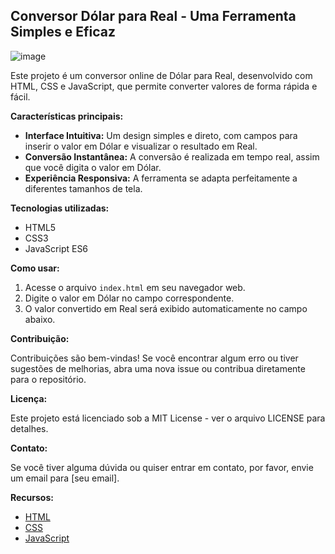 ## Conversor Dólar para Real - Uma Ferramenta Simples e Eficaz

![image](https://github.com/user-attachments/assets/317b0754-f845-4e03-a07d-4662989fbd36)

Este projeto é um conversor online de Dólar para Real, desenvolvido com HTML, CSS e JavaScript, que permite converter valores de forma rápida e fácil.

**Características principais:**

- **Interface Intuitiva:** Um design simples e direto, com campos para inserir o valor em Dólar e visualizar o resultado em Real.
- **Conversão Instantânea:** A conversão é realizada em tempo real, assim que você digita o valor em Dólar.
- **Experiência Responsiva:** A ferramenta se adapta perfeitamente a diferentes tamanhos de tela.

**Tecnologias utilizadas:**

- HTML5
- CSS3
- JavaScript ES6

**Como usar:**

1. Acesse o arquivo `index.html` em seu navegador web.
2. Digite o valor em Dólar no campo correspondente.
3. O valor convertido em Real será exibido automaticamente no campo abaixo.

**Contribuição:**

Contribuições são bem-vindas! Se você encontrar algum erro ou tiver sugestões de melhorias, abra uma nova issue ou contribua diretamente para o repositório.

**Licença:**

Este projeto está licenciado sob a MIT License - ver o arquivo LICENSE para detalhes.

**Contato:**

Se você tiver alguma dúvida ou quiser entrar em contato, por favor, envie um email para [seu email].

**Recursos:**

- [HTML](https://developer.mozilla.org/pt-BR/docs/Web/HTML)
- [CSS](https://developer.mozilla.org/pt-BR/docs/Web/CSS)
- [JavaScript](https://developer.mozilla.org/pt-BR/docs/Web/JavaScript)


